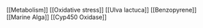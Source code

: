 [[Metabolism]]
[[Oxidative stress]]
[[Ulva lactuca]]
[[Benzopyrene]]
[[Marine Alga]]
[[Cyp450 Oxidase]]
